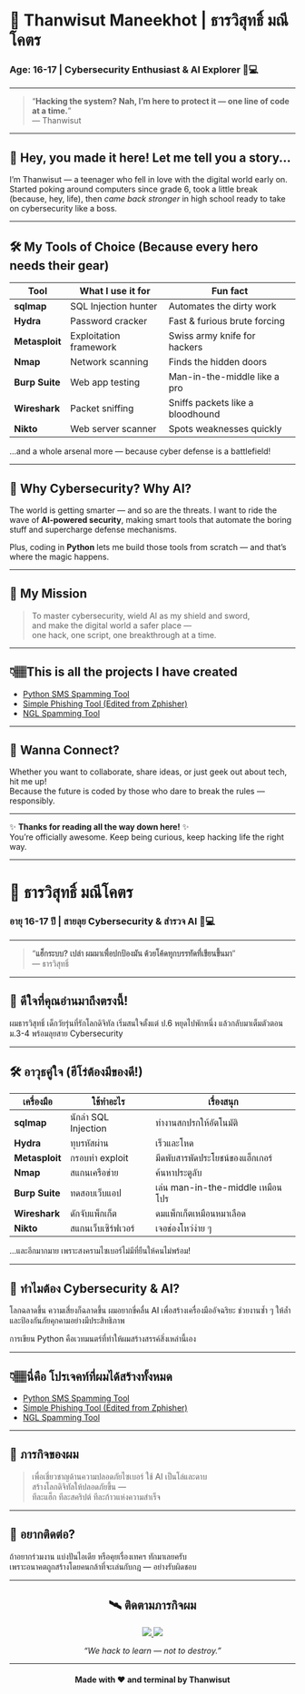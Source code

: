 # 🚀 Thanwisut Maneekhot | ธารวิสุทธิ์ มณีโคตร

### Age: 16-17 | Cybersecurity Enthusiast & AI Explorer 🤖💻

---

> “**Hacking the system? Nah, I’m here to protect it — one line of code at a time.**”  
> — Thanwisut

---

## 👋 Hey, you made it here! Let me tell you a story...

I’m Thanwisut — a teenager who fell in love with the digital world early on. Started poking around computers since grade 6, took a little break (because, hey, life), then *came back stronger* in high school ready to take on cybersecurity like a boss.

---

## 🛠️ My Tools of Choice (Because every hero needs their gear)

| Tool          | What I use it for                 | Fun fact                      |
| ------------- | ------------------------------- | ---------------------------- |
| **sqlmap**    | SQL Injection hunter             | Automates the dirty work     |
| **Hydra**     | Password cracker                 | Fast & furious brute forcing |
| **Metasploit**| Exploitation framework           | Swiss army knife for hackers |
| **Nmap**      | Network scanning                 | Finds the hidden doors       |
| **Burp Suite**| Web app testing                  | Man-in-the-middle like a pro |
| **Wireshark** | Packet sniffing                 | Sniffs packets like a bloodhound |
| **Nikto**     | Web server scanner              | Spots weaknesses quickly     |

…and a whole arsenal more — because cyber defense is a battlefield!

---

## 🤖 Why Cybersecurity? Why AI?

The world is getting smarter — and so are the threats. I want to ride the wave of **AI-powered security**, making smart tools that automate the boring stuff and supercharge defense mechanisms.

Plus, coding in **Python** lets me build those tools from scratch — and that’s where the magic happens.

---

## 🎯 My Mission

> To master cybersecurity, wield AI as my shield and sword,  
> and make the digital world a safer place —  
> one hack, one script, one breakthrough at a time.
---

## 👇🏽This is all the projects I have created

- [Python SMS Spamming Tool](https://github.com/Thanwisut/Spam)
- [Simple Phishing Tool (Edited from Zphisher)](https://github.com/Thanwisut/S7IAM-PHISH)
- [NGL Spamming Tool](https://github.com/Thanwisut/nglspam-lnwper)

---

## 🌟 Wanna Connect?

Whether you want to collaborate, share ideas, or just geek out about tech, hit me up!  
Because the future is coded by those who dare to break the rules — responsibly.

---

✨ **Thanks for reading all the way down here!** ✨  
You’re officially awesome. Keep being curious, keep hacking life the right way.  

---

# 🚀 ธารวิสุทธิ์ มณีโคตร

### อายุ 16-17 ปี | สายลุย Cybersecurity & สำรวจ AI 🤖💻

---

> “**แฮ็กระบบ? เปล่า ผมมาเพื่อปกป้องมัน ด้วยโค้ดทุกบรรทัดที่เขียนขึ้นมา**”  
> — ธารวิสุทธิ์

---

## 👋 ดีใจที่คุณอ่านมาถึงตรงนี้!

ผมธารวิสุทธิ์ เด็กวัยรุ่นที่รักโลกดิจิทัล เริ่มสนใจตั้งแต่ ป.6 หยุดไปพักหนึ่ง แล้วกลับมาเต็มตัวตอน ม.3-4 พร้อมลุยสาย Cybersecurity

---

## 🛠️ อาวุธคู่ใจ (ฮีโร่ต้องมีของดี!)

| เครื่องมือ    | ใช้ทำอะไร                      | เรื่องสนุก                    |
| ------------- | ----------------------------- | ---------------------------- |
| **sqlmap**    | นักล่า SQL Injection          | ทำงานสกปรกให้อัตโนมัติ      |
| **Hydra**     | ทุบรหัสผ่าน                   | เร็วและโหด                  |
| **Metasploit**| กรอบทำ exploit                | มีดพับสารพัดประโยชน์ของแฮ็กเกอร์ |
| **Nmap**      | สแกนเครือข่าย                | ค้นหาประตูลับ                |
| **Burp Suite**| ทดสอบเว็บแอป                 | เล่น man-in-the-middle เหมือนโปร |
| **Wireshark** | ดักจับแพ็กเก็ต                | ดมแพ็กเก็ตเหมือนหมาเลือด     |
| **Nikto**     | สแกนเว็บเซิร์ฟเวอร์          | เจอช่องโหว่ง่าย ๆ           |

...และอีกมากมาย เพราะสงครามไซเบอร์ไม่มีที่ยืนให้คนไม่พร้อม!

---

## 🤖 ทำไมต้อง Cybersecurity & AI?

โลกฉลาดขึ้น ความเสี่ยงก็ฉลาดขึ้น ผมอยากขี่คลื่น AI เพื่อสร้างเครื่องมืออัจฉริยะ ช่วยงานซ้ำ ๆ ให้ล้ำ และป้องกันภัยคุกคามอย่างมีประสิทธิภาพ

การเขียน Python คือเวทมนตร์ที่ทำให้ผมสร้างสรรค์สิ่งเหล่านี้เอง

---

## 👇🏽นี่คือ โปรเจคท์ที่ผมได้สร้างทั้งหมด 

- [Python SMS Spamming Tool](https://github.com/Thanwisut/Spam)
- [Simple Phishing Tool (Edited from Zphisher)](https://github.com/Thanwisut/S7IAM-PHISH)
- [NGL Spamming Tool](https://github.com/Thanwisut/nglspam-lnwper)

---

## 🎯 ภารกิจของผม

> เพื่อเชี่ยวชาญด้านความปลอดภัยไซเบอร์ ใช้ AI เป็นโล่และดาบ  
> สร้างโลกดิจิทัลให้ปลอดภัยขึ้น —  
> ทีละแฮ็ก ทีละสคริปต์ ทีละก้าวแห่งความสำเร็จ

---

## 🌟 อยากติดต่อ?

ถ้าอยากร่วมงาน แบ่งปันไอเดีย หรือคุยเรื่องเทคฯ ทักมาเลยครับ  
เพราะอนาคตถูกสร้างโดยคนกล้าที่จะเล่นกับกฎ — อย่างรับผิดชอบ

---

<h2 align="center">🛰️ ติดตามภารกิจผม</h2>

<p align="center">
  <a href="https://www.tiktok.com/@alaricbannet">
    <img src="https://img.shields.io/badge/TikTok-@alaricbannet-black?style=for-the-badge&logo=tiktok&logoColor=white" />
  </a>
  <a href="https://t.me/Inwper2551">
    <img src="https://img.shields.io/badge/Telegram-Channel-blue?style=for-the-badge&logo=telegram&logoColor=white" />
  </a>
</p>

<p align="center"><i>“We hack to learn — not to destroy.”</i></p>

---

<h4 align="center">Made with ❤️ and terminal by Thanwisut</h4


